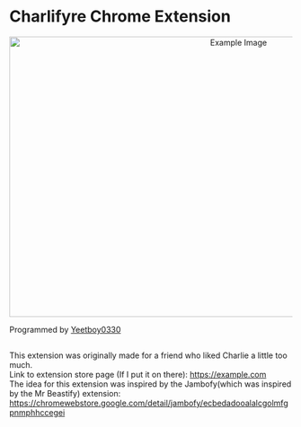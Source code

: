 # Charlifyre Chrome Extension



<p align="center">
  <img src="example.com" alt="Example Image" width = "800" height="500" style="align-items=center; justify-content=center;" />
</p>

Programmed by [Yeetboy0330](https://github.com/yeetboy0330) 


##

This extension was originally made for a friend who liked Charlie a little too much. 
<br />
Link to extension store page (If I put it on there):
https://example.com
<br />
The idea for this extension was inspired by the Jambofy(which was inspired by the Mr Beastify) extension:
<br />
https://chromewebstore.google.com/detail/jambofy/ecbedadooalalcgolmfgpnmphhccegei
